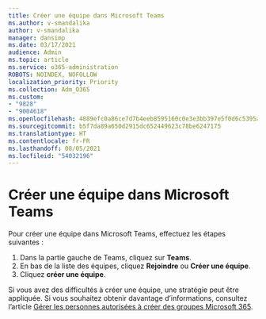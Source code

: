 ```yaml
---
title: Créer une équipe dans Microsoft Teams
ms.author: v-smandalika
author: v-smandalika
manager: dansimp
ms.date: 03/17/2021
audience: Admin
ms.topic: article
ms.service: o365-administration
ROBOTS: NOINDEX, NOFOLLOW
localization_priority: Priority
ms.collection: Adm_O365
ms.custom:
- "9828"
- "9004618"
ms.openlocfilehash: 4889efc0a86ce7d7b4eeb8595160c0e3e3bb397e5f0d6c5395a54daece512465
ms.sourcegitcommit: b5f7da89a650d2915dc652449623c78be6247175
ms.translationtype: HT
ms.contentlocale: fr-FR
ms.lasthandoff: 08/05/2021
ms.locfileid: "54032196"
---
```

# <a name="create-a-team-in-microsoft-teams"></a>Créer une équipe dans Microsoft Teams

Pour créer une équipe dans Microsoft Teams, effectuez les étapes suivantes :

1. Dans la partie gauche de Teams, cliquez sur **Teams**.
2. En bas de la liste des équipes, cliquez **Rejoindre** ou **Créer une équipe**.
3. Cliquez **créer une équipe**.

Si vous avez des difficultés à créer une équipe, une stratégie peut être appliquée. Si vous souhaitez obtenir davantage d’informations, consultez l’article [Gérer les personnes autorisées à créer des groupes Microsoft 365](https://docs.microsoft.com/microsoft-365/solutions/manage-creation-of-groups).